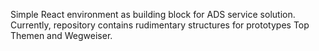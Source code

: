 Simple React environment as building block for ADS service solution. Currently, repository contains rudimentary structures for prototypes Top Themen and Wegweiser.
